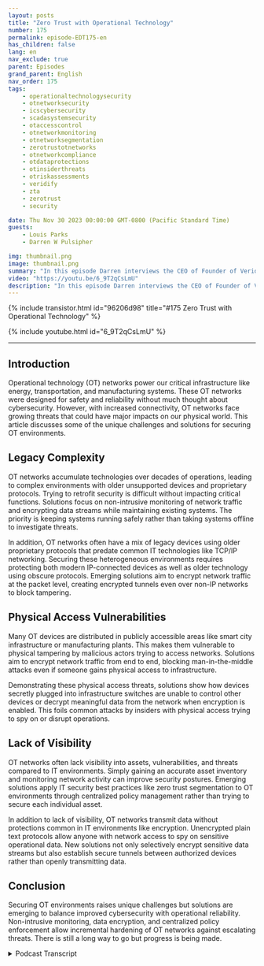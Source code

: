 ```yaml
---
layout: posts
title: "Zero Trust with Operational Technology"
number: 175
permalink: episode-EDT175-en
has_children: false
lang: en
nav_exclude: true
parent: Episodes
grand_parent: English
nav_order: 175
tags:
    - operationaltechnologysecurity
    - otnetworksecurity
    - icscybersecurity
    - scadasystemsecurity
    - otaccesscontrol
    - otnetworkmonitoring
    - otnetworksegmentation
    - zerotrustotnetworks
    - otnetworkcompliance
    - otdataprotections
    - otinsiderthreats
    - otriskassessments
    - veridify
    - zta
    - zerotrust
    - security

date: Thu Nov 30 2023 00:00:00 GMT-0800 (Pacific Standard Time)
guests:
    - Louis Parks
    - Darren W Pulsipher

img: thumbnail.png
image: thumbnail.png
summary: "In this episode Darren interviews the CEO of Founder of Veridify Louis Parks. They discuss the unique problems with Operational technology networks that control critical infrastructure, due to legacy complexity, accessibility vulnerabilities, and lack of visibility."
video: "https://youtu.be/6_9T2qCsLmU"
description: "In this episode Darren interviews the CEO of Founder of Veridify Louis Parks. They discuss the unique problems with Operational technology networks that control critical infrastructure, due to legacy complexity, accessibility vulnerabilities, and lack of visibility."
---
```


<div>
{% include transistor.html id="96206d98" title="#175 Zero Trust with Operational Technology" %}

{% include youtube.html id="6_9T2qCsLmU" %}
</div>

---

## Introduction

Operational technology (OT) networks power our critical infrastructure like energy, transportation, and manufacturing systems. These OT networks were designed for safety and reliability without much thought about cybersecurity. However, with increased connectivity, OT networks face growing threats that could have major impacts on our physical world. This article discusses some of the unique challenges and solutions for securing OT environments.

## Legacy Complexity

OT networks accumulate technologies over decades of operations, leading to complex environments with older unsupported devices and proprietary protocols. Trying to retrofit security is difficult without impacting critical functions. Solutions focus on non-intrusive monitoring of network traffic and encrypting data streams while maintaining existing systems. The priority is keeping systems running safely rather than taking systems offline to investigate threats.

In addition, OT networks often have a mix of legacy devices using older proprietary protocols that predate common IT technologies like TCP/IP networking. Securing these heterogeneous environments requires protecting both modern IP-connected devices as well as older technology using obscure protocols. Emerging solutions aim to encrypt network traffic at the packet level, creating encrypted tunnels even over non-IP networks to block tampering.

## Physical Access Vulnerabilities

Many OT devices are distributed in publicly accessible areas like smart city infrastructure or manufacturing plants. This makes them vulnerable to physical tampering by malicious actors trying to access networks. Solutions aim to encrypt network traffic from end to end, blocking man-in-the-middle attacks even if someone gains physical access to infrastructure.

Demonstrating these physical access threats, solutions show how devices secretly plugged into infrastructure switches are unable to control other devices or decrypt meaningful data from the network when encryption is enabled. This foils common attacks by insiders with physical access trying to spy on or disrupt operations.

## Lack of Visibility

OT networks often lack visibility into assets, vulnerabilities, and threats compared to IT environments. Simply gaining an accurate asset inventory and monitoring network activity can improve security postures. Emerging solutions apply IT security best practices like zero trust segmentation to OT environments through centralized policy management rather than trying to secure each individual asset.

In addition to lack of visibility, OT networks transmit data without protections common in IT environments like encryption. Unencrypted plain text protocols allow anyone with network access to spy on sensitive operational data. New solutions not only selectively encrypt sensitive data streams but also establish secure tunnels between authorized devices rather than openly transmitting data.

## Conclusion

Securing OT environments raises unique challenges but solutions are emerging to balance improved cybersecurity with operational reliability. Non-intrusive monitoring, data encryption, and centralized policy enforcement allow incremental hardening of OT networks against escalating threats. There is still a long way to go but progress is being made.



<details>
<summary> Podcast Transcript </summary>

<p></p>

</details>
